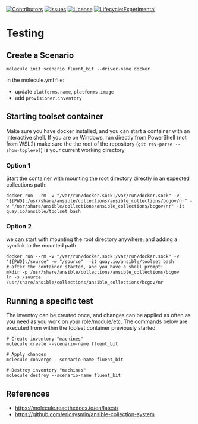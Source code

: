 <!-- PROJECT SHIELDS -->

[![Contributors](https://img.shields.io/github/contributors/bcgov/nr-ansible.svg)](/../../graphs/contributors)
[![Issues](https://img.shields.io/github/issues/bcgov/nr-ansible.svg)](/../../issues)
[![License](https://img.shields.io/github/license/bcgov/nr-ansible.svg)](./LICENSE.txt)
[![Lifecycle:Experimental](https://img.shields.io/badge/Lifecycle-Experimental-339999)](https://github.com/bcgov/repomountie/blob/master/doc/lifecycle-badges.md)


# Testing
## Create a Scenario
```
molecule init scenario fluent_bit --driver-name docker
```
in the molecule.yml file:
- update `platforms.name`, `platforms.image`
- add `provisioner.inventory`

## Starting toolset container
Make sure you have docker installed, and you can start a container with an interactive shell.
If you are on Windows, run directly from PowerShell (not from WSL2)
make sure the the root of the repository (`git rev-parse --show-toplevel`) is your current working directory

### Option 1
Start the container with mounting the root directory directly in an expected collections path:
```
docker run --rm -v "/var/run/docker.sock:/var/run/docker.sock" -v "${PWD}:/usr/share/ansible/collections/ansible_collections/bcgov/nr" -w "/usr/share/ansible/collections/ansible_collections/bcgov/nr" -it quay.io/ansible/toolset bash
```

### Option 2
we can start with mounting the root directory anywhere, and adding a symlink to the mounted path
```
docker run --rm -v "/var/run/docker.sock:/var/run/docker.sock" -v "${PWD}:/source" -w "/source"  -it quay.io/ansible/toolset bash
# after the container started, and you have a shell prompt:
mkdir -p /usr/share/ansible/collections/ansible_collections/bcgov
ln -s /source /usr/share/ansible/collections/ansible_collections/bcgov/nr
```

## Running a specific test
The inventoy can be created once, and changes can be applied as often as you need as you work on your role/module/etc.
The commands below are executed from within the toolset container previously started.
```
# Create inventory "machines"
molecule create --scenario-name fluent_bit

# Apply changes
molecule converge --scenario-name fluent_bit

# Destroy inventory "machines"
molecule destroy --scenario-name fluent_bit
```

## References
- https://molecule.readthedocs.io/en/latest/
- https://github.com/ericsysmin/ansible-collection-system
